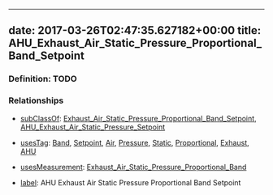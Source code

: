 
---
date: 2017-03-26T02:47:35.627182+00:00
title: AHU_Exhaust_Air_Static_Pressure_Proportional_Band_Setpoint
---
### Definition: TODO

### Relationships

* [subClassOf](http://www.w3.org/2000/01/rdf-schema#subClassOf): [Exhaust_Air_Static_Pressure_Proportional_Band_Setpoint](https://brickschema.org/schema/1.0/Brick#Exhaust_Air_Static_Pressure_Proportional_Band_Setpoint), [AHU_Exhaust_Air_Static_Pressure_Setpoint](https://brickschema.org/schema/1.0/Brick#AHU_Exhaust_Air_Static_Pressure_Setpoint)

* [usesTag](https://brickschema.org/schema/1.0/BrickFrame#usesTag): [Band](https://brickschema.org/schema/1.0/BrickTag#Band), [Setpoint](https://brickschema.org/schema/1.0/BrickTag#Setpoint), [Air](https://brickschema.org/schema/1.0/BrickTag#Air), [Pressure](https://brickschema.org/schema/1.0/BrickTag#Pressure), [Static](https://brickschema.org/schema/1.0/BrickTag#Static), [Proportional](https://brickschema.org/schema/1.0/BrickTag#Proportional), [Exhaust](https://brickschema.org/schema/1.0/BrickTag#Exhaust), [AHU](https://brickschema.org/schema/1.0/BrickTag#AHU)

* [usesMeasurement](https://brickschema.org/schema/1.0/BrickFrame#usesMeasurement): [Exhaust_Air_Static_Pressure_Proportional_Band](https://brickschema.org/schema/1.0/Brick#Exhaust_Air_Static_Pressure_Proportional_Band)

* [label](http://www.w3.org/2000/01/rdf-schema#label): AHU Exhaust Air Static Pressure Proportional Band Setpoint
